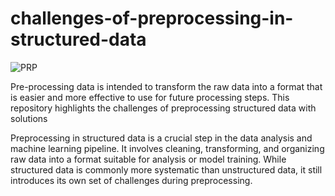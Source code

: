 # challenges-of-preprocessing-in-structured-data
![PRP](https://daxg39y63pxwu.cloudfront.net/images/blog/data-preprocessing-techniques-and-steps/image_13091084341635516423259.png)

Pre-processing data is intended to transform the raw data into a format that is easier and more effective to use for future processing steps.
This repository highlights the challenges of preprocessing structured data with solutions

Preprocessing in structured data is a crucial step in the data analysis and machine learning pipeline. It involves cleaning, transforming, and organizing raw data into a format suitable for analysis or model training. While structured data is commonly more systematic than unstructured data, it still introduces its own set of challenges during preprocessing. 
